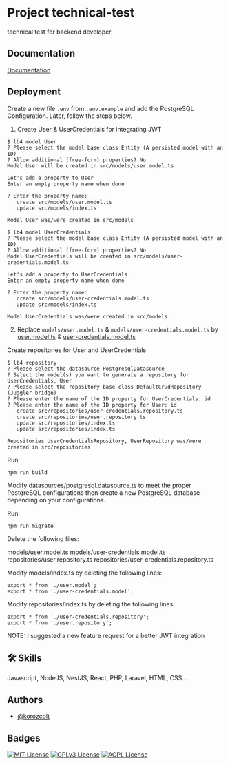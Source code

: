 # Project technical-test

technical test for backend developer

## Documentation

[Documentation](https://loopback.io/doc/en/lb4/)

## Deployment

Create a new file `.env` from `.env.example` and add the PostgreSQL Configuration. Later, follow the steps below.

1. Create User & UserCredentials for integrating JWT

```
$ lb4 model User
? Please select the model base class Entity (A persisted model with an ID)
? Allow additional (free-form) properties? No
Model User will be created in src/models/user.model.ts

Let's add a property to User
Enter an empty property name when done

? Enter the property name:
   create src/models/user.model.ts
   update src/models/index.ts

Model User was/were created in src/models
```

```
$ lb4 model UserCredentials
? Please select the model base class Entity (A persisted model with an ID)
? Allow additional (free-form) properties? No
Model UserCredentials will be created in src/models/user-credentials.model.ts

Let's add a property to UserCredentials
Enter an empty property name when done

? Enter the property name:
   create src/models/user-credentials.model.ts
   update src/models/index.ts

Model UserCredentials was/were created in src/models
```

2. Replace `models/user.model.ts` & `models/user-credentials.model.ts` by [user.model.ts](https://github.com/loopbackio/loopback-next/blob/master/extensions/authentication-jwt/src/models/user.model.ts) & [user-credentials.model.ts](https://github.com/loopbackio/loopback-next/blob/master/extensions/authentication-jwt/src/models/user-credentials.model.ts)

Create repositories for User and UserCredentials

```
$ lb4 repository
? Please select the datasource PostgresqlDatasource
? Select the model(s) you want to generate a repository for UserCredentials, User
? Please select the repository base class DefaultCrudRepository (Juggler bridge)
? Please enter the name of the ID property for UserCredentials: id
? Please enter the name of the ID property for User: id
   create src/repositories/user-credentials.repository.ts
   create src/repositories/user.repository.ts
   update src/repositories/index.ts
   update src/repositories/index.ts

Repositories UserCredentialsRepository, UserRepository was/were created in src/repositories
```

Run

```
npm run build
```

Modify datasources/postgresql.datasource.ts to meet the proper PostgreSQL configurations then create a new PostgreSQL database depending on your configurations.

Run

```
npm run migrate
```

Delete the following files:

models/user.model.ts
models/user-credentials.model.ts
repositories/user.repository.ts
repositories/user-credentials.repository.ts

Modify models/index.ts by deleting the following lines:

```
export * from './user.model';
export * from './user-credentials.model';
```

Modify repositories/index.ts by deleting the following lines:

```
export * from './user-credentials.repository';
export * from './user.repository';
```

NOTE: I suggested a new feature request for a better JWT integration

## 🛠 Skills

Javascript, NodeJS, NestJS, React, PHP, Laravel, HTML, CSS...

## Authors

- [@korozcolt](https://www.github.com/korozcolt)

## Badges

[![MIT License](https://img.shields.io/badge/License-MIT-green.svg)](https://choosealicense.com/licenses/mit/)
[![GPLv3 License](https://img.shields.io/badge/License-GPL%20v3-yellow.svg)](https://opensource.org/licenses/)
[![AGPL License](https://img.shields.io/badge/license-AGPL-blue.svg)](http://www.gnu.org/licenses/agpl-3.0)
